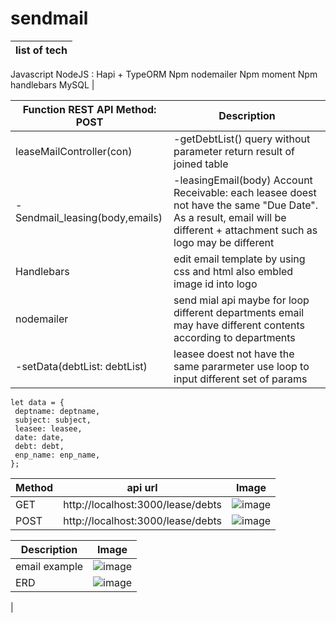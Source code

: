 # sendmail

|list of tech|
|---|
Javascript
NodeJS : Hapi + TypeORM
Npm nodemailer
Npm moment
Npm handlebars
MySQL
|

|Function  REST API Method: POST| Description|
|---|---|
leaseMailController(con)| -getDebtList()  query without parameter return result of joined table|
|-Sendmail_leasing(body,emails) |-leasingEmail(body) 	Account Receivable: each leasee doest not have the same "Due Date". As a result, email will be different + attachment such as logo may be different|
|Handlebars| edit email template by using css and html also embled image id into logo|
|nodemailer| send mial api maybe for loop different departments email may have different contents according to departments|
|-setData(debtList: debtList) |leasee doest not have the same pararmeter use loop to input different set of params|
   ```
   let data = {
    deptname: deptname,
    subject: subject,
    leasee: leasee,
    date: date,
    debt: debt,
    enp_name: enp_name,
  };
  ```

|Method| api url| Image|
|---|---|---|
|GET |http://localhost:3000/lease/debts|![image](https://user-images.githubusercontent.com/77183620/203180688-0e0afe88-f151-4afa-96e6-aaca880fc014.png)|
|POST|http://localhost:3000/lease/debts|![image](https://user-images.githubusercontent.com/77183620/203179531-80a43db2-d1cc-4e84-98e3-23d67b78f6bc.png)|

|Description| Image|
|---|---|
| email example|![image](https://user-images.githubusercontent.com/77183620/203179734-bdbd88cd-e22d-4e7f-b8d6-c64739ae5f85.png)|
| ERD |![image](https://user-images.githubusercontent.com/77183620/203297493-eb1e84e8-375f-429b-8c0c-4ff51eb1086b.png)
|



